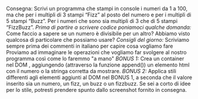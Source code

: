 Consegna:
Scrivi un programma che stampi in console i numeri da 1 a 100,
ma che per i multipli di 3 stampi “Fizz” al posto del numero e per i multipli di 5 stampi “Buzz”.
Per i numeri che sono sia multipli di 3 che di 5 stampi “FizzBuzz”.
*Prima di partire a scrivere codice poniamoci qualche domanda:*
Come faccio a sapere se un numero è divisibile per un altro?
Abbiamo visto qualcosa di particolare che possiamo usare?
*Consigli del giorno:*
Scriviamo sempre prima dei commenti in italiano per capire cosa vogliamo fare
Proviamo ad immaginare le operazioni che vogliamo far svolgere al nostro programma così come lo faremmo "a mano"
*BONUS 1:*
Crea un container nel DOM , aggiungendo (attraverso la funzione append()) un elemento html con il numero o la stringa corretta da mostrare.
*BONUS 2:*
Applica stili differenti agli elementi aggiunti al DOM nel BONUS 1, a seconda che il valore inserito sia un numero, un fizz, un buzz o un fizzbuzz.
Se sei a corto di idee per lo stile, potresti prendere spunto dallo screenshot fornito in consegna.
